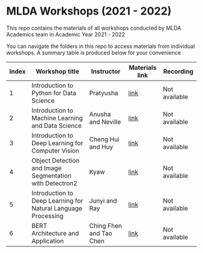 # MLDA Workshops (2021 - 2022)

This repo contains the materials of all workshops conducted by MLDA Academics team in Academic Year 2021 - 2022

You can navigate the folders in this repo to access materials from individual workshops. A summary table is produced below for your convenience

Index | Workshop title | Instructor | Materials link | Recording
------|---------------|------------|----------------|----------
1 | Introduction to Python for Data Science | Pratyusha | [link](1.%20Python%20for%20DS) | Not available
2 | Introduction to Machine Learning and Data Science | Anusha and Neville | [link](2.%20Intro%20to%20ML%20and%20DS) | Not available
3 | Introduction to Deep Learning for Computer Vision | Cheng Hui and Huy | [link](3.%20Intro%20to%20CV) | Not available
4 | Object Detection and Image Segmentation with Detectron2 | Kyaw | [link](4.%20Detectron2) | Not available
5 | Introduction to Deep Learning for Natural Language Processing | Junyi and Ray | [link](5.%20Intro%20to%20NLP) | Not available
6 | BERT Architecture and Application | Ching Fhen and Tao Chen | [link](6.%20BERT) | Not available
